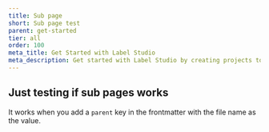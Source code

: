 ```yaml
---
title: Sub page
short: Sub page test
parent: get-started
tier: all
order: 100
meta_title: Get Started with Label Studio
meta_description: Get started with Label Studio by creating projects to label and annotate data for machine learning and data science models.
---
```


## Just testing if sub pages works

It works when you add a `parent` key in the frontmatter with the file name as the value.